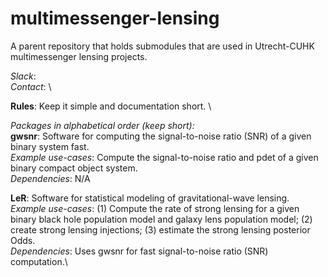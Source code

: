 # multimessenger-lensing
A parent repository that holds submodules that are used in Utrecht-CUHK multimessenger lensing projects. 

*Slack*: \
*Contact*: \

**Rules**: Keep it simple and documentation short. \

*Packages in alphabetical order (keep short):*\
**gwsnr**: Software for computing the signal-to-noise ratio (SNR) of a given binary system fast.\
*Example use-cases*: Compute the signal-to-noise ratio and pdet of a given binary compact object system.\
*Dependencies*: N/A

**LeR**: Software for statistical modeling of gravitational-wave lensing. \
*Example use-cases*: (1) Compute the rate of strong lensing for a given binary black hole population model and galaxy lens population model; (2) create strong lensing injections; (3) estimate the strong lensing posterior Odds.\
*Dependencies*: Uses gwsnr for fast signal-to-noise ratio (SNR) computation.\


